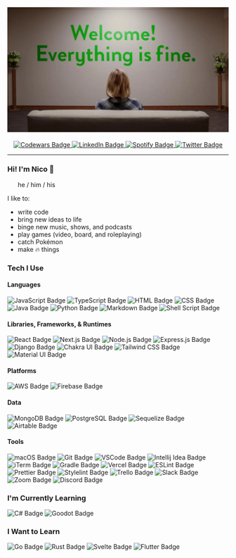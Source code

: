 <div id="header" align="center"> 
  <img src="./welcome.webp" />
  <br/>
  <br/>
  <div id="badges">
    <a href="https://www.codewars.com/users/nicodalfonso">
      <img src="https://img.shields.io/badge/Codewars-B1361E?style=for-the-badge&logo=Codewars&logoColor=white" alt="Codewars Badge"/>
    </a>
    <a href="https://linkedin.com/in/nicodalfonso">
      <img src="https://img.shields.io/badge/LinkedIn-blue?style=for-the-badge&logo=linkedin&logoColor=white" alt="LinkedIn Badge"/>
    </a>
    <a href="https://open.spotify.com/user/zsvgo6kvfmhwix0w329mm2i3s?si=46a7d1d5d0a041c9">
      <img src="https://img.shields.io/badge/Spotify-1ED760?&style=for-the-badge&logo=spotify&logoColor=white" alt="Spotify Badge"/>
    </a>
    <a href="https://twitter.com/nicodalfonso">
      <img src="https://img.shields.io/badge/Twitter-blue?style=for-the-badge&logo=twitter&logoColor=white" alt="Twitter Badge"/>
    </a>
  </div>
</div>

---
### Hi! I'm Nico 🤙

&nbsp;&nbsp;&nbsp;&nbsp;&nbsp;&nbsp;he / him / his

I like to:
- write code
- bring new ideas to life
- binge new music, shows, and podcasts
- play games (video, board, and roleplaying)
- catch Pokémon
- make :fire: things

### Tech I Use

#### Languages

<div id="languages">
  <img src="https://img.shields.io/badge/JavaScript-F7DF1E?style=for-the-badge&logo=javascript&logoColor=black" alt="JavaScript Badge"/>
  <img src="https://img.shields.io/badge/TypeScript-007ACC?style=for-the-badge&logo=typescript&logoColor=white" alt="TypeScript Badge"/>
  <img src="https://img.shields.io/badge/HTML5-E34F26?style=for-the-badge&logo=html5&logoColor=white" alt="HTML Badge"/>
  <img src="https://img.shields.io/badge/CSS3-1572B6?style=for-the-badge&logo=css3&logoColor=white" alt="CSS Badge"/>
  <img src="https://img.shields.io/badge/Java-ED8B00?style=for-the-badge&logo=java&logoColor=white" alt="Java Badge"/>
  <img src="https://img.shields.io/badge/Python-14354C?style=for-the-badge&logo=python&logoColor=white" alt="Python Badge"/>
  <img src="https://img.shields.io/badge/Markdown-000000?style=for-the-badge&logo=markdown&logoColor=white" alt="Markdown Badge"/>
  <img src="https://img.shields.io/badge/Shell_Script-121011?style=for-the-badge&logo=gnu-bash&logoColor=white" alt="Shell Script Badge"/>
</div>

#### Libraries, Frameworks, & Runtimes

<div id="libraries-frameworks-runtimes">
  <img src="https://img.shields.io/badge/React-20232A?style=for-the-badge&logo=react&logoColor=61DAFB" alt="React Badge"/>
  <img src="https://img.shields.io/badge/next.js-000000?style=for-the-badge&logo=next.js&logoColor=white" alt="Next.js Badge"/>
  <img src="https://img.shields.io/badge/Node.js-43853D?style=for-the-badge&logo=node.js&logoColor=white" alt="Node.js Badge"/>
  <img src="https://img.shields.io/badge/Express.js-404D59?style=for-the-badge" alt="Express.js Badge"/>
  <img src="https://img.shields.io/badge/Django-092E20?style=for-the-badge&logo=django&logoColor=white" alt="Django Badge"/>
  <img src="https://img.shields.io/badge/Chakra_UI-319795?style=for-the-badge&logo=chakra-ui&logoColor=white" alt="Chakra UI Badge"/>
  <img src="https://img.shields.io/badge/Tailwind_CSS-38B2AC?style=for-the-badge&logo=tailwind-css&logoColor=white" alt="Tailwind CSS Badge"/>
  <img src="https://img.shields.io/badge/Material--UI-0081CB?style=for-the-badge&logo=material-ui&logoColor=white" alt="Material UI Badge"/>
</div>

#### Platforms

<div id="platforms">
  <img src="https://img.shields.io/badge/Amazon_AWS-232F3E?style=for-the-badge&logo=amazon-aws&logoColor=white" alt="AWS Badge"/>
  <img src="https://img.shields.io/badge/Firebase-039BE5?style=for-the-badge&logo=firebase&logoColor=white" alt="Firebase Badge"/>
</div>

#### Data

<div id="data">
  <img src="https://img.shields.io/badge/MongoDB-4EA94B?style=for-the-badge&logo=mongodb&logoColor=white" alt="MongoDB Badge"/>
  <img src="https://img.shields.io/badge/PostgreSQL-316192?style=for-the-badge&logo=postgresql&logoColor=white" alt="PostgreSQL Badge" />
  <img src="https://img.shields.io/badge/sequelize-323330?style=for-the-badge&logo=sequelize&logoColor=blue" alt="Sequelize Badge"/>
  <img src="https://img.shields.io/badge/Airtable-18BFFF?style=for-the-badge&logo=Airtable&logoColor=white" alt="Airtable Badge"/>
</div>

#### Tools

<div id="tools">
  <img src="https://img.shields.io/badge/mac%20os-000000?style=for-the-badge&logo=apple&logoColor=white" alt="macOS Badge"/>
  <img src="https://img.shields.io/badge/GIT-E44C30?style=for-the-badge&logo=git&logoColor=white" alt="Git Badge"/>
  <img src="https://img.shields.io/badge/Visual_Studio_Code-0078D4?style=for-the-badge&logo=visual%20studio%20code&logoColor=white" alt="VSCode Badge"/>
  <img src="https://img.shields.io/badge/IntelliJ_IDEA-000000.svg?style=for-the-badge&logo=intellij-idea&logoColor=white" alt="Intellij Idea Badge"/>
  <img src="https://img.shields.io/badge/iTerm2-000000?style=for-the-badge&logo=iterm2&logoColor=white" alt="iTerm Badge"/>
  <img src="https://img.shields.io/badge/Gradle-02303A?style=for-the-badge&logo=gradle&logoColor=white" alt="Gradle Badge"/>
  <img src="https://img.shields.io/badge/Vercel-000000?style=for-the-badge&logo=vercel&logoColor=white" alt="Vercel Badge"/>
  <img src="https://img.shields.io/badge/eslint-3A33D1?style=for-the-badge&logo=eslint&logoColor=white" alt="ESLint Badge"/>
  <img src="https://img.shields.io/badge/prettier-1A2C34?style=for-the-badge&logo=prettier&logoColor=F7BA3E" alt="Prettier Badge"/>
  <img src="https://img.shields.io/badge/stylelint-000?style=for-the-badge&logo=stylelint&logoColor=white" alt="Stylelint Badge"/>
  <img src="https://img.shields.io/badge/Trello-0052CC?style=for-the-badge&logo=trello&logoColor=white" alt="Trello Badge"/>
  <img src="https://img.shields.io/badge/Slack-4A154B?style=for-the-badge&logo=slack&logoColor=white" alt="Slack Badge"/>
  <img src="https://img.shields.io/badge/Zoom-2D8CFF?style=for-the-badge&logo=zoom&logoColor=white" alt="Zoom Badge"/>
  <img src="https://img.shields.io/badge/Discord-7289DA?style=for-the-badge&logo=discord&logoColor=white" alt="Discord Badge"/>
</div>

### I'm Currently Learning

<div id="currently-learning">
  <img src="https://img.shields.io/badge/C%23-239120?style=for-the-badge&logo=c-sharp&logoColor=white" alt="C# Badge"/>
  <img src="https://img.shields.io/badge/Godot-478CBF?style=for-the-badge&logo=godot%20engine&logoColor=white" alt="Goodot Badge"/>
</div>

### I Want to Learn

<div id="want-to-learn">
  <img src="https://img.shields.io/badge/Go-00ADD8?style=for-the-badge&logo=go&logoColor=white" alt="Go Badge"/>
  <img src="https://img.shields.io/badge/Rust-000000?style=for-the-badge&logo=rust&logoColor=white" alt="Rust Badge"/>
  <img src="https://img.shields.io/badge/Svelte-4A4A55?style=for-the-badge&logo=svelte&logoColor=FF3E00" alt="Svelte Badge"/>
  <img src="https://img.shields.io/badge/Flutter-02569B?style=for-the-badge&logo=flutter&logoColor=white" alt="Flutter Badge"/>
</div>

<!--
**nicodalfonso/nicodalfonso** is a ✨ _special_ ✨ repository because its `README.md` (this file) appears on your GitHub profile.

Here are some ideas to get you started:

- 🔭 I’m currently working on ...
- 🌱 I’m currently learning ...
- 👯 I’m looking to collaborate on ...
- 🤔 I’m looking for help with ...
- 💬 Ask me about ...
- 📫 How to reach me: ...
- 😄 Pronouns: ...
- ⚡ Fun fact: ...
-->
